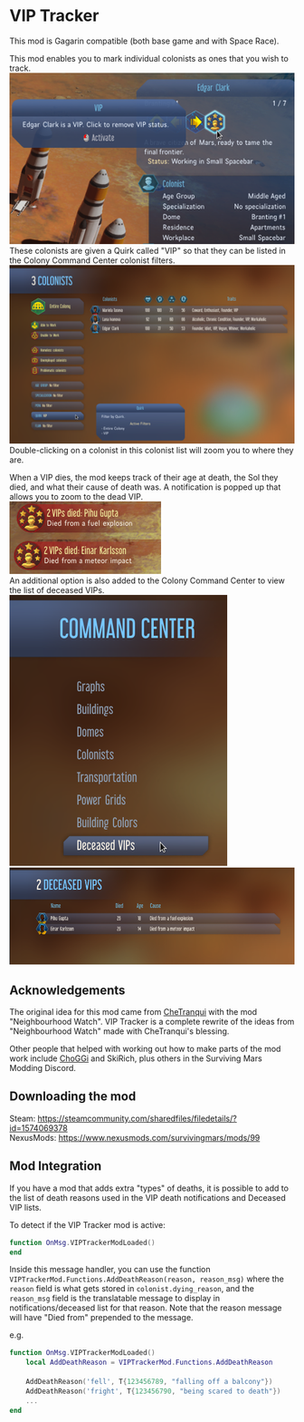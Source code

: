 # VIP Tracker

This mod is Gagarin compatible (both base game and with Space Race).

This mod enables you to mark individual colonists as ones that you wish to track.  
![VIP Toggle](Preview.png)  
These colonists are given a Quirk called "VIP" so that they can be listed in the Colony Command Center colonist filters.  
![VIP Colonist Filter](Images/LivingVIPs.png)  
Double-clicking on a colonist in this colonist list will zoom you to where they are.

When a VIP dies, the mod keeps track of their age at death, the Sol they died, and what their cause of death was.
A notification is popped up that allows you to zoom to the dead VIP.  
![Notification](Images/NotificationPreview.png)  
An additional option is also added to the Colony Command Center to view the list of deceased VIPs.  
![Colony Command Center Option](Images/CommandCenterOption.png)  
![Deceased VIP List](Images/DeceasedList.png)  

## Acknowledgements

The original idea for this mod came from [CheTranqui](https://github.com/CheTranqui) with the mod "Neighbourhood Watch".
VIP Tracker is a complete rewrite of the ideas from "Neighbourhood Watch" made with CheTranqui's blessing.

Other people that helped with working out how to make parts of the mod work include [ChoGGi](https://github.com/ChoGGi) and SkiRich, plus others in the Surviving Mars Modding Discord.

## Downloading the mod

Steam: https://steamcommunity.com/sharedfiles/filedetails/?id=1574069378  
NexusMods: https://www.nexusmods.com/survivingmars/mods/99

## Mod Integration

If you have a mod that adds extra "types" of deaths, it is possible to add to the list of death reasons used in the VIP death notifications and Deceased VIP lists.

To detect if the VIP Tracker mod is active:
```lua
function OnMsg.VIPTrackerModLoaded()
end
```

Inside this message handler, you can use the function `VIPTrackerMod.Functions.AddDeathReason(reason, reason_msg)` where the `reason` field is what gets stored in `colonist.dying_reason`, and the `reason_msg` field is the translatable message to display in notifications/deceased list for that reason. Note that the reason message will have "Died from" prepended to the message.

e.g.
```lua
function OnMsg.VIPTrackerModLoaded()
    local AddDeathReason = VIPTrackerMod.Functions.AddDeathReason
    
    AddDeathReason('fell', T{123456789, "falling off a balcony"})
    AddDeathReason('fright', T{123456790, "being scared to death"})
    ...
end
```
